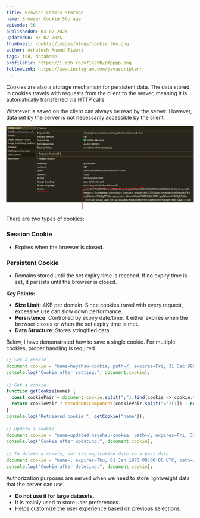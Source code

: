 ```yaml
---
title: Browser Cookie Storage
name: Browser Cookie Storage
episode: 36
publishedOn: 03-02-2025
updatedOn: 03-02-2025
thumbnail: /public/images/blogs/cookie_thu.png
author: Ashutosh Anand Tiwari
tags: fsd, database
profilePic: https://i.ibb.co/v71k25N/pfpppp.png
followLink: https://www.instagram.com/javascripterrr
---
```

Cookies are also a storage mechanism for persistent data. The data stored in cookies travels with requests from the client to the server, meaning it is automatically transferred via HTTP calls.

Whatever is saved on the client can always be read by the server. However, data set by the server is not necessarily accessible by the client.

![image.png](/public/images/blogs/cookie_2.png)

There are two types of cookies:

### **Session Cookie**

* Expires when the browser is closed.

### **Persistent Cookie**

* Remains stored until the set expiry time is reached. If no expiry time is set, it persists until the browser is closed.

**Key Points:**

* **Size Limit**: 4KB per domain. Since cookies travel with every request, excessive use can slow down performance.
* **Persistence**: Controlled by expiry date/time. It either expires when the browser closes or when the set expiry time is met.
* **Data Structure**: Stores stringified data.

Below, I have demonstrated how to save a single cookie. For multiple cookies, proper handling is required.

```jsx
// Set a cookie
document.cookie = "name=heyahsu-cookie; path=/; expires=Fri, 31 Dec 9999 23:59:59 GMT";
console.log("Cookie after setting:", document.cookie);

// Get a cookie
function getCookie(name) {
  const cookiePair = document.cookie.split(";").find(cookie => cookie.trim().startsWith(name + "="));
  return cookiePair ? decodeURIComponent(cookiePair.split("=")[1]) : null;
}
console.log("Retrieved cookie:", getCookie("name"));

// Update a cookie
document.cookie = "name=updated-heyahsu-cookie; path=/; expires=Fri, 31 Dec 9999 23:59:59 GMT";
console.log("Cookie after updating:", document.cookie);

// To delete a cookie, set its expiration date to a past date
document.cookie = "name=; expires=Thu, 01 Jan 1970 00:00:00 UTC; path=/;";
console.log("Cookie after deleting:", document.cookie);
```

Authorization purposes are served when we need to store lightweight data that the server can use.

* **Do not use it for large datasets.**
* It is mainly used to store user preferences.
* Helps customize the user experience based on previous selections.
